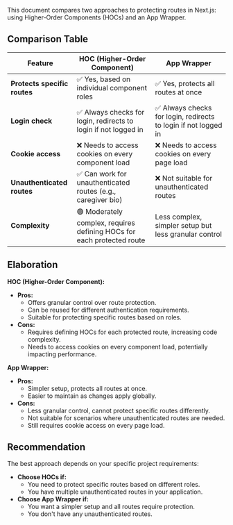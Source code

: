 This document compares two approaches to protecting routes in Next.js: using Higher-Order Components (HOCs) and an App Wrapper.

## Comparison Table

| Feature                 | HOC (Higher-Order Component) | App Wrapper                 |
|-------------------------|-------------------------------|------------------------------|
| **Protects specific routes** | ✅ Yes, based on individual component roles | ✅ Yes, protects all routes at once |
| **Login check**           | ✅ Always checks for login, redirects to login if not logged in | ✅ Always checks for login, redirects to login if not logged in |
| **Cookie access**         | ❌ Needs to access cookies on every component load | ❌ Needs to access cookies on every page load |
| **Unauthenticated routes** | ✅ Can work for unauthenticated routes (e.g., caregiver bio) | ❌ Not suitable for unauthenticated routes |
| **Complexity**           | 🟢 Moderately complex, requires defining HOCs for each protected route |  Less complex, simpler setup but less granular control |

## Elaboration

**HOC (Higher-Order Component):**

* **Pros:**
    * Offers granular control over route protection.
    * Can be reused for different authentication requirements.
    * Suitable for protecting specific routes based on roles.
* **Cons:**
    * Requires defining HOCs for each protected route, increasing code complexity.
    * Needs to access cookies on every component load, potentially impacting performance.

**App Wrapper:**

* **Pros:**
    * Simpler setup, protects all routes at once.
    * Easier to maintain as changes apply globally.
* **Cons:**
    * Less granular control, cannot protect specific routes differently.
    * Not suitable for scenarios where unauthenticated routes are needed.
    * Still requires cookie access on every page load.

## Recommendation

The best approach depends on your specific project requirements:

* **Choose HOCs if:**
    * You need to protect specific routes based on different roles.
    * You have multiple unauthenticated routes in your application.
* **Choose App Wrapper if:**
    * You want a simpler setup and all routes require protection.
    * You don't have any unauthenticated routes.
